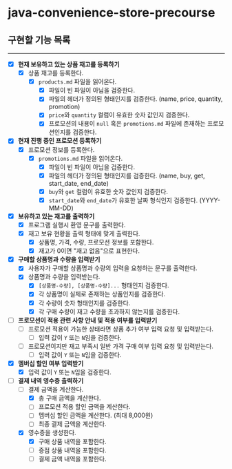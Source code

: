 # java-convenience-store-precourse

## 구현할 기능 목록

---

- [x] **현재 보유하고 있는 상품 재고를 등록하기**
    - [x] 상품 재고를 등록한다.
        - [x] `products.md` 파일을 읽어온다.
            - [x] 파일이 빈 파일이 아님을 검증한다.
            - [x] 파일의 헤더가 정의된 형태인지를 검증한다. (name, price, quantity, promotion)
            - [x] `price`와 `quantity` 컬럼이 유효한 숫자 값인지 검증한다.
            - [x] 프로모션의 내용이 `null` 혹은 `promotions.md` 파일에 존재하는 프로모션인지를 검증한다.

- [x] **현재 진행 중인 프로모션 등록하기**
    - [x] 프로모션 정보를 등록한다.
        - [x] `promotions.md` 파일을 읽어온다.
            - [x] 파일이 빈 파일이 아님을 검증한다.
            - [x] 파일의 헤더가 정의된 형태인지를 검증한다. (name, buy, get, start_date, end_date)
            - [x] `buy`와 `get` 컬럼이 유효한 숫자 값인지 검증한다.
            - [x] `start_date`와 `end_date`가 유효한 날짜 형식인지 검증한다. (YYYY-MM-DD)

- [x] **보유하고 있는 재고를 출력하기**
    - [x] 프로그램 실행시 환영 문구를 출력한다.
    - [x] 재고 보유 현황을 출력 형태에 맞게 출력한다.
        - [x] 상품명, 가격, 수량, 프로모션 정보를 포함한다.
        - [x] 재고가 0이면 "재고 없음"으로 표현한다.

- [x] **구매할 상품명과 수량을 입력받기**
    - [x] 사용자가 구매할 상품명과 수량의 입력을 요청하는 문구를 출력한다.
    - [x] 상품명과 수량을 입력받는다.
        - [x] `[상품명-수량], [상품명-수량]...` 형태인지 검증한다.
        - [x] 각 상품명이 실제로 존재하는 상품인지를 검증한다.
        - [x] 각 수량이 숫자 형태인지를 검증한다.
        - [x] 각 구매 수량이 재고 수량을 초과하지 않는지를 검증한다.

- [ ] **프로모션이 적용 관련 사항 안내 및 적용 여부를 입력받기**
    - [ ] 프로모션 적용이 가능한 상태라면 상품 추가 여부 입력 요청 및 입력받는다.
        - [ ] 입력 값이 `Y` 또는 `N`임을 검증한다.
    - [ ] 프로모션이지만 재고 부족시 일반 가격 구매 여부 입력 요청 및 입력받는다.
        - [ ] 입력 값이 `Y` 또는 `N`임을 검증한다.

- [x] **멤버십 할인 여부 입력받기**
    - [x] 입력 값이 `Y` 또는 `N`임을 검증한다.

- [ ] **결제 내역 영수증 출력하기**
    - [ ] 결제 금액을 계산한다.
        - [x] 총 구매 금액을 계산한다.
        - [ ] 프로모션 적용 할인 금액을 계산한다.
        - [ ] 멤버십 할인 금액을 계산한다. (최대 8,000원)
        - [ ] 최종 결제 금액을 계산한다.
    - [x] 영수증을 생성한다.
        - [x] 구매 상품 내역을 포함한다.
        - [ ] 증점 상품 내역을 포함한다.
        - [ ] 결제 금액 내역을 포함한다.